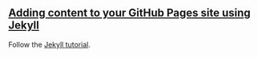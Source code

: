 ## [Adding content to your GitHub Pages site using Jekyll](https://help.github.com/en/github/working-with-github-pages/adding-content-to-your-github-pages-site-using-jekyll)

Follow the [Jekyll tutorial](../../../../../../../Web/StaticSiteGenerator/Jekyll).  
